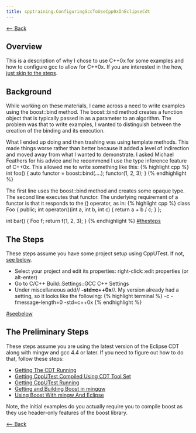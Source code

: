```yaml
---
title: cpptraining.ConfiguringGccToUseCpp0xInEclipseCdt
---
```

[<-- Back](CppTraining#cpp0x)

## Overview
This is a description of why I chose to use C++0x for some examples and how to configure gcc to allow for C++0x. If you are interested in the how, [just skip to the steps](cpptraining.ConfiguringGccToUseCpp0xInEclipseCdt#thesteps).

## Background
While working on these materials, I came across a need to write examples using the boost::bind method. The boost::bind method creates a function object that is typically passed in as a parameter to an algorithm. The problem was that to write examples, I wanted to distinguish between the creation of the binding and its execution. 

What I ended up doing and then trashing was using template methods. This made things worse rather than better because it added a level of indirection and moved away from what I wanted to demonstrate. I asked Michael Feathers for his advice and he recommend I use the type inference feature of C++0x. This allowed me to write something like this:
{% highlight cpp %}
int foo() {
  auto functor = boost::bind(....);
  functor(1, 2, 3);
}
{% endhighlight %}

The first line uses the boost::bind method and creates some opaque type. The second line executes that functor. The underlying requirement of a functor is that it responds to the () operator, as in:
{% highlight cpp %}
class Foo {
public;
  int operator()(int a, int b, int c) { return a + b / c; }
};

int bar() {
  Foo f;
  return f(1, 2, 3);
}
{% endhighlight %}
[#thesteps](#thesteps)
## The Steps
These steps assume you have some project setup using CppUTest. If not, [see below](cpptraining.ConfiguringGccToUseCpp0xInEclipseCdt#seeblow).

* Select your project and edit its properties: right-click::edit properties (or alt-enter)
* Go to C/C++ Build::Settings::GCC C++ Settings
* Under miscellaneous add// **-std=c++0x**//. My version already had a setting, so it looks like the following:
{% highlight terminal %}
-c -fmessage-length=0 -std=c++0x
{% endhighlight %}

[#seebelow](#seebelow)
## The Preliminary Steps

These steps assume you are using the latest version of the Eclipse CDT along with mingw and gcc 4.4 or later.  If you need to figure out how to do that, follow these steps:
* [Getting The CDT Running](cpptraining.GettingStartedWithEclipseCdt)
* [Getting CppUTest Compiled Using CDT Tool Set](cpptraining.GettingCppUTestCompiledUsingCDTToolSet)
* [Getting CppUTest Running](cpptraining.GettingCppUTestRunning)
* [Getting and Building Boost in minggw](cpptraining.GettingAndBuildingBoostInMingw)
* [Using Boost With mingw And Eclipse](cpptraining.UsingBoostWithMingwAndEclipse)

Note, the initial examples do you actually require you to compile boost as they use header-only features of the boost library.

[<-- Back](CppTraining#cpp0x)
